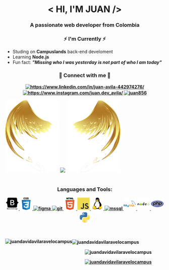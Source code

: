 <h1 align="center" font-size="2rem">&lt HI, I'M JUAN /&gt;
        <h3 align="center">A passionate web developer from Colombia</h3>
    </h1>
   
    
<div class="container">
    <div class="im">
        <h3 align="center">⚡ I'm Currently ⚡</h3>
        <ul>
            <li>Studing on <b>Campuslands</b> back-end develoment</li>
            <li>Learning <b>Node.js</b></li>
            <li>Fun fact: <b><i>"Missing who I was yesterday is not part of who I am today"</i></li>
        </ul>
    </div>
    <div class="contact" align="center">
        <h3 align="">🌱 Connect with me 🌱</h3>
        <p align="">
        <a href="https://linkedin.com/in/https://www.linkedin.com/in/juan-avila-442974276/" target="blank"><img align="center" src="https://raw.githubusercontent.com/rahuldkjain/github-profile-readme-generator/master/src/images/icons/Social/linked-in-alt.svg" alt="https://www.linkedin.com/in/juan-avila-442974276/" height="30" width="40" /></a>
            <a href="https://instagram.com/https://www.instagram.com/juan.dev_avila/" target="blank"><img align="center" src="https://raw.githubusercontent.com/rahuldkjain/github-profile-readme-generator/master/src/images/icons/Social/instagram.svg" alt="https://www.instagram.com/juan.dev_avila/" height="30" width="40" /></a>
            <a href="https://discord.gg/juan856" target="blank"><img align="center" src="https://raw.githubusercontent.com/rahuldkjain/github-profile-readme-generator/master/src/images/icons/Social/discord.svg" alt="juan856" height="30" width="40" /></a>
    </p>
    </div>
</div>
<div class="container_container" align="top">
    <div class="container_4">
        <img src="./assets/izquierda.png" style="width: 171px;">
        <img src="https://github-readme-streak-stats.herokuapp.com/?user=JayantGoel001&theme=dark&hide_border=true"/>
        <img src="./assets/derecha.png" style="width: 171px;">
    </div>
</div>
<br>
<div align="center">
    <h3>Languages and Tools:</h3>
    <p> <a href="https://getbootstrap.com" target="_blank" rel="noreferrer"> <img src="https://raw.githubusercontent.com/devicons/devicon/master/icons/bootstrap/bootstrap-plain-wordmark.svg" alt="bootstrap" width="40" height="40"/> </a> <a href="https://www.w3schools.com/css/" target="_blank" rel="noreferrer"> <img src="https://raw.githubusercontent.com/devicons/devicon/master/icons/css3/css3-original-wordmark.svg" alt="css3" width="40" height="40"/> </a> <a href="https://www.figma.com/" target="_blank" rel="noreferrer"> <img src="https://www.vectorlogo.zone/logos/figma/figma-icon.svg" alt="figma" width="40" height="40"/> </a> <a href="https://git-scm.com/" target="_blank" rel="noreferrer"> <img src="https://www.vectorlogo.zone/logos/git-scm/git-scm-icon.svg" alt="git" width="40" height="40"/> </a> <a href="https://www.w3.org/html/" target="_blank" rel="noreferrer"> <img src="https://raw.githubusercontent.com/devicons/devicon/master/icons/html5/html5-original-wordmark.svg" alt="html5" width="40" height="40"/> </a> <a href="https://developer.mozilla.org/en-US/docs/Web/JavaScript" target="_blank" rel="noreferrer"> <img src="https://raw.githubusercontent.com/devicons/devicon/master/icons/javascript/javascript-original.svg" alt="javascript" width="40" height="40"/> </a> <a href="https://www.linux.org/" target="_blank" rel="noreferrer"> <img src="https://raw.githubusercontent.com/devicons/devicon/master/icons/linux/linux-original.svg" alt="linux" width="40" height="40"/> </a> <a href="https://www.microsoft.com/en-us/sql-server" target="_blank" rel="noreferrer"> <img src="https://www.svgrepo.com/show/303229/microsoft-sql-server-logo.svg" alt="mssql" width="40" height="40"/> </a> <a href="https://www.mysql.com/" target="_blank" rel="noreferrer"> <img src="https://raw.githubusercontent.com/devicons/devicon/master/icons/mysql/mysql-original-wordmark.svg" alt="mysql" width="40" height="40"/> </a> <a href="https://nodejs.org" target="_blank" rel="noreferrer"> <img src="https://raw.githubusercontent.com/devicons/devicon/master/icons/nodejs/nodejs-original-wordmark.svg" alt="nodejs" width="40" height="40"/> </a> <a href="https://www.php.net" target="_blank" rel="noreferrer"> <img src="https://raw.githubusercontent.com/devicons/devicon/master/icons/php/php-original.svg" alt="php" width="40" height="40"/> </a> <a href="https://www.python.org" target="_blank" rel="noreferrer"> <img src="https://raw.githubusercontent.com/devicons/devicon/master/icons/python/python-original.svg" alt="python" width="40" height="40"/> </a> </p>
</div>

<br>

<p>
                <img align="left" style="height:195px;" src="https://github-readme-stats.vercel.app/api/top-langs?username=juandavidavilaravelocampus&show_icons=true&locale=en&layout=compact" alt="juandavidavilaravelocampus" />
        </p>
<p>
                <img align="center" src="https://github-readme-stats.vercel.app/api?username=juandavidavilaravelocampus&show_icons=true&locale=en" alt="juandavidavilaravelocampus" />
        </p>
<p align="center"><img align="center" src="https://github-readme-streak-stats.herokuapp.com/?user=juandavidavilaravelocampus&" alt="juandavidavilaravelocampus" /></p>

<p align="center"> <a href="https://github.com/ryo-ma/github-profile-trophy"><img src="https://github-profile-trophy.vercel.app/?username=juandavidavilaravelocampus" alt="juandavidavilaravelocampus" /></a> </p>



